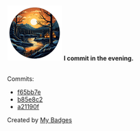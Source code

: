 <img src="https://github.com/my-badges/my-badges/blob/master/badges/time-of-commit/evening-commits.png?raw=true" alt="I commit in the evening." title="I commit in the evening." width="128">
<strong>I commit in the evening.</strong>
<br><br>

Commits:

- <a href="https://github.com/ronaldorodriguesl/acofin/commit/f65bb7e62890d3ac4b0161410e230627088d1984">f65bb7e</a>
- <a href="https://github.com/ronaldorodriguesl/acofin/commit/b85e8c2cf5bb920f7c9a79a7d9e7d59701d29f76">b85e8c2</a>
- <a href="https://github.com/ronaldorodriguesl/acofin/commit/a21190f04c45a2317269c0c69fa27e899446643b">a21190f</a>


Created by <a href="https://github.com/my-badges/my-badges">My Badges</a>